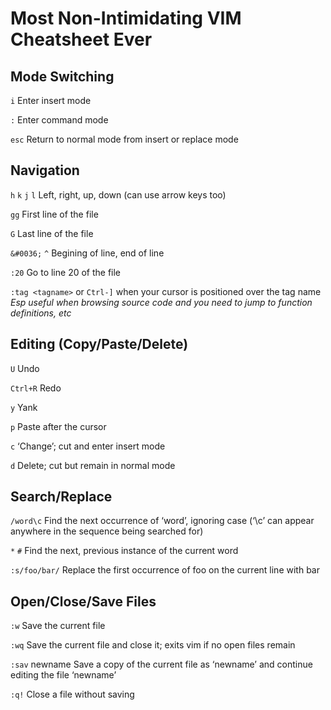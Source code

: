 # Most Non-Intimidating VIM Cheatsheet Ever

## Mode Switching

`i` Enter insert mode

`:` Enter command mode

`esc` Return to normal mode from insert or replace mode

## Navigation

`h` `k` `j` `l` Left, right, up, down (can use arrow keys too)

`gg` First line of the file

`G` Last line of the file

`&#0036;` `^` Begining of line, end of line

`:20` Go to line 20 of the file

`:tag <tagname>` or `Ctrl-]` when your cursor is positioned over the tag name
*Esp useful when browsing source code and you need to jump to function definitions, etc*

## Editing (Copy/Paste/Delete)

`U` Undo

`Ctrl+R` Redo

`y` Yank

`p` Paste after the cursor

`c` ‘Change’; cut and enter insert mode

`d` Delete; cut but remain in normal mode


## Search/Replace

`/word\c` Find the next occurrence of ‘word’, ignoring case (‘\c’ can appear anywhere in the sequence being searched for)

`*` `#` Find the next, previous instance of the current word

`:s/foo/bar/` Replace the first occurrence of foo on the current line with bar


## Open/Close/Save Files
`:w` Save the current file

`:wq` Save the current file and close it; exits vim if no open files remain

`:sav` newname Save a copy of the current file as ‘newname’ and continue editing the file
‘newname’

`:q!` Close a file without saving